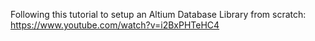 Following this tutorial to setup an Altium Database Library from scratch:
https://www.youtube.com/watch?v=i2BxPHTeHC4

